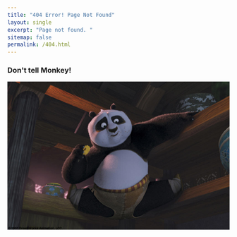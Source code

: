 ```yaml
---
title: "404 Error! Page Not Found"
layout: single
excerpt: "Page not found. "
sitemap: false
permalink: /404.html
---
```


<h3>Don't tell Monkey!</h3>
<img src="/assets/images/panda_404.jpg" alt="Yikes!">
